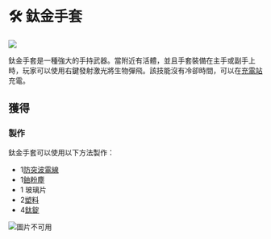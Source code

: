 # 🛠 鈦金手套



![](https://camo.githubusercontent.com/e1d1e8f6f21b0dbdde01f0fbaa4213c96421a896ddd954b27d42a8bf102022e8/68747470733a2f2f692e67697068792e636f6d2f6d656469612f45394e73664e6368703647414d7846376f362f67697068792e676966)

鈦金手套是一種強大的手持武器。當附近有活體，並且手套裝備在主手或副手上時，玩家可以使用右鍵發射激光將生物彈飛。該技能沒有冷卻時間，可以在[充電站](Charging-Station.md)充電。

## 獲得

### 製作

鈦金手套可以使用以下方法製作：

* 1[防突波電線](Surge-Proof-Wire.md)
* 1[鈾粉塵](uranium-dust.md)
* 1 玻璃片
* 2[塑料](Plastic.md)
* 4[鈦錠](Titanium-Ingot.md)

![圖片不可用](https://camo.githubusercontent.com/a9b29a9270662fe74a1d69ad65e8a11cf3742b73851363d27d87887ea71119e5/68747470733a2f2f692e696d6775722e636f6d2f3246674f5935642e706e67)
